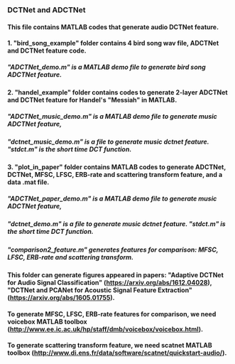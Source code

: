 ### DCTNet and ADCTNet
#### This file contains MATLAB codes that generate audio DCTNet feature. 
#### 1. "bird_song_example" folder contains 4 bird song wav file, ADCTNet and DCTNet feature code. 
##### "ADCTNet_demo.m" is a MATLAB demo file to generate bird song ADCTNet feature.
#### 2. "handel_example" folder contains codes to generate 2-layer ADCTNet and DCTNet feature for Handel's "Messiah" in MATLAB.
##### "ADCTNet_music_demo.m" is a MATLAB demo file to generate music ADCTNet feature, 
##### "dctnet_music_demo.m" is a file to generate music dctnet feature. "stdct.m" is the short time DCT function.
#### 3. "plot_in_paper" folder contains MATLAB codes to generate ADCTNet, DCTNet, MFSC, LFSC, ERB-rate and scattering transform feature, and a data .mat file. 
##### "ADCTNet_paper_demo.m" is a MATLAB demo file to generate music ADCTNet feature,
##### "dctnet_demo.m" is a file to generate music dctnet feature. "stdct.m" is the short time DCT function.
##### "comparison2_feature.m" generates features for comparison: MFSC, LFSC, ERB-rate and scattering transform.
#### This folder can generate figures appeared in papers: "Adaptive DCTNet for Audio Signal Classification" (https://arxiv.org/abs/1612.04028), "DCTNet and PCANet for Acoustic Signal Feature Extraction" (https://arxiv.org/abs/1605.01755).
#### To generate MFSC, LFSC, ERB-rate features for comparison, we need voicebox MATLAB toolbox (http://www.ee.ic.ac.uk/hp/staff/dmb/voicebox/voicebox.html). 
#### To generate scattering transform feature, we need scatnet MATLAB toolbox (http://www.di.ens.fr/data/software/scatnet/quickstart-audio/). 
